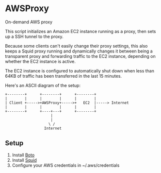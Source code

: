 AWSProxy
========

On-demand AWS proxy

This script initializes an Amazon EC2 instance running as a proxy, then sets up a SSH tunnel to the proxy.

Because some clients can't easily change their proxy settings, this also keeps a Squid proxy running and dynamically changes it between being a transparent proxy and forwarding traffic to the EC2 instance, depending on whether the EC2 instance is active.

The EC2 instance is configured to automatically shut down when less than 64KB of traffic has been transferred in the last 15 minutes.

Here's an ASCII diagram of the setup:

```
+--------+      +--------+      +--------+               
|        |      |        |      |        |               
| Client +----->+AWSProxy+----->+   EC2  |-----> Internet
|        |      |        |      |        |               
+--------+      +----+---+      +--------+               
                     |                                   
                     |
                    \ /
                  Internet                               
```

Setup
-----
1. Install [Boto](https://boto.readthedocs.org/en/latest/getting_started.html#installing-boto)
2. Install [Squid](http://www.squid-cache.org/Download/)
3. Configure your AWS credentials in ~/.aws/credentials
